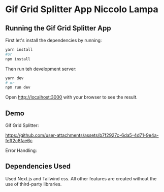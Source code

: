 # Gif Grid Splitter App Niccolo Lampa

## Running the Gif Grid Splitter App

First let's install the dependencies by running:

```bash
yarn install
#or
npm install

```

Then run teh development server:

```bash
yarn dev
# or 
npm run dev

```

Open [http://localhost:3000](http://localhost:3000) with your browser to see the result.

## Demo 


Gif Grid Splitter:


https://github.com/user-attachments/assets/b7f2927c-6da5-4d71-9e4a-feff2c8fae6c


Error Handling: 

## Dependencies Used

Used Next.js and Tailwind css. All other features are created without the use of third-party libraries. 






